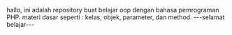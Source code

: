 hallo, ini adalah repository buat belajar oop dengan bahasa pemrograman PHP.
materi dasar seperti : kelas, objek, parameter, dan method.
---selamat belajar---
